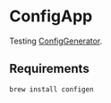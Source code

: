 # ConfigApp

Testing [ConfigGenerator](https://github.com/theappbusiness/ConfigGenerator).

## Requirements

```
brew install configen
```

